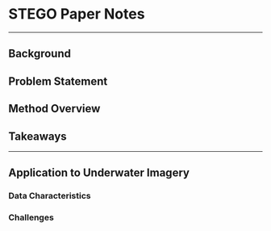 # STEGO Paper Notes
---
## Background

## Problem Statement

## Method Overview

## Takeaways
---
## Application to Underwater Imagery

### Data Characteristics

### Challenges
